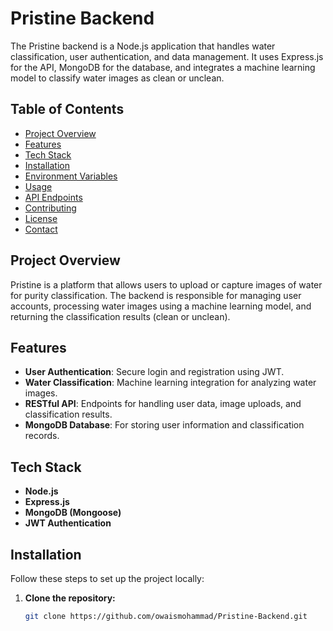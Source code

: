 # Pristine Backend

The Pristine backend is a Node.js application that handles water classification, user authentication, and data management. It uses Express.js for the API, MongoDB for the database, and integrates a machine learning model to classify water images as clean or unclean.

## Table of Contents

- [Project Overview](#project-overview)
- [Features](#features)
- [Tech Stack](#tech-stack)
- [Installation](#installation)
- [Environment Variables](#environment-variables)
- [Usage](#usage)
- [API Endpoints](#api-endpoints)
- [Contributing](#contributing)
- [License](#license)
- [Contact](#contact)

## Project Overview

Pristine is a platform that allows users to upload or capture images of water for purity classification. The backend is responsible for managing user accounts, processing water images using a machine learning model, and returning the classification results (clean or unclean).

## Features

- **User Authentication**: Secure login and registration using JWT.
- **Water Classification**: Machine learning integration for analyzing water images.
- **RESTful API**: Endpoints for handling user data, image uploads, and classification results.
- **MongoDB Database**: For storing user information and classification records.

## Tech Stack

- **Node.js**
- **Express.js**
- **MongoDB (Mongoose)**
- **JWT Authentication**

## Installation

Follow these steps to set up the project locally:

1. **Clone the repository:**
   ```bash
   git clone https://github.com/owaismohammad/Pristine-Backend.git
